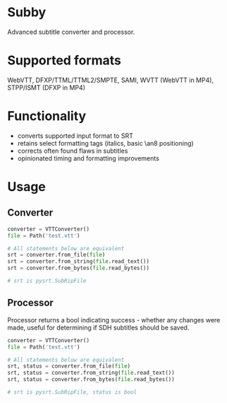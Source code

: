 # Subby
Advanced subtitle converter and processor.

# Supported formats
WebVTT, DFXP/TTML/TTML2/SMPTE, SAMI, WVTT (WebVTT in MP4), STPP/ISMT (DFXP in MP4)

# Functionality
- converts supported input format to SRT
- retains select formatting tags (italics, basic \an8 positioning)
- corrects often found flaws in subtitles
- opinionated timing and formatting improvements

# Usage
## Converter
```py
converter = VTTConverter()
file = Path('test.vtt')

# All statements below are equivalent
srt = converter.from_file(file)
srt = converter.from_string(file.read_text())
srt = converter.from_bytes(file.read_bytes())

# srt is pysrt.SubRipFile
```

## Processor
Processor returns a bool indicating success - whether any changes were made, useful for determining if SDH subtitles should be saved.

```py
converter = VTTConverter()
file = Path('test.vtt')

# All statements below are equivalent
srt, status = converter.from_file(file)
srt, status = converter.from_string(file.read_text())
srt, status = converter.from_bytes(file.read_bytes())

# srt is pysrt.SubRipFile, status is bool
```
